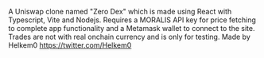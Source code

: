 A Uniswap clone named "Zero Dex" which is made using React with Typescript, Vite and Nodejs.
Requires a MORALIS API key for price fetching to complete app functionality and a Metamask wallet to connect to the site.
Trades are not with real onchain currency and is only for testing.
Made by Helkem0 https://twitter.com/Helkem0
